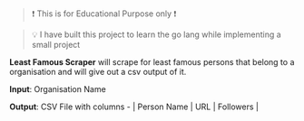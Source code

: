 > ❗ This is for Educational Purpose only ❗

> 💡 I have built this project to learn the go lang while implementing a small project

**Least Famous Scraper** will scrape for least famous persons that belong to a organisation and will give out a csv output of it.

**Input**: Organisation Name

**Output**: CSV File with columns - | Person Name | URL | Followers | 